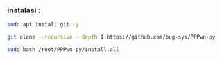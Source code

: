 ### instalasi :
```sh
sudo apt install git -y
```
```sh
git clone --recursive --depth 1 https://github.com/bug-sys/PPPwn-py
```
```sh
sudo bash /root/PPPwn-py/install.all
```
